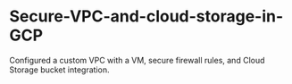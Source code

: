 # Secure-VPC-and-cloud-storage-in-GCP
Configured a custom VPC with a VM, secure firewall rules, and Cloud Storage bucket integration.

